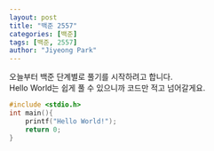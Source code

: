 ```yaml
---
layout: post
title: "백준 2557"
categories: [백준]
tags: [백준, 2557]
author: "Jiyeong Park"
---
```


오늘부터 백준 단계별로 풀기를 시작하려고 합니다.  
Hello World는 쉽게 풀 수 있으니까 코드만 적고 넘어갈게요.

```C
#include <stdio.h>
int main(){
    printf("Hello World!");
    return 0;
}
```
